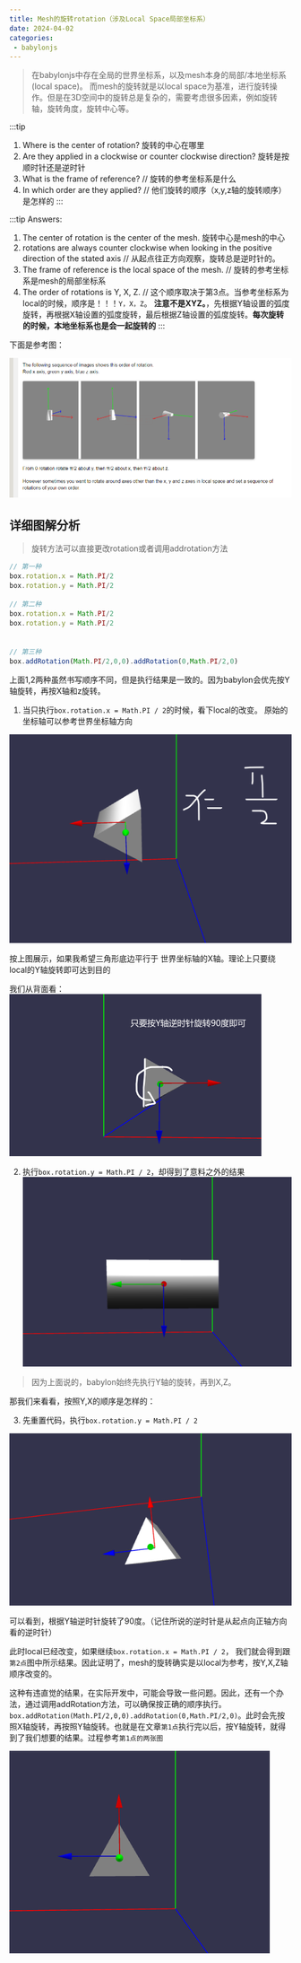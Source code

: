 ```yaml
---
title: Mesh的旋转rotation（涉及Local Space局部坐标系）
date: 2024-04-02
categories:
 - babylonjs
---
```



> 在babylonjs中存在全局的世界坐标系，以及mesh本身的局部/本地坐标系 (local space)。
而mesh的旋转就是以local space为基准，进行旋转操作。但是在3D空间中的旋转总是复杂的，需要考虑很多因素，例如旋转轴，旋转角度，旋转中心等。



:::tip
1. Where is the center of rotation? 旋转的中心在哪里
2. Are they applied in a clockwise or counter clockwise direction? 旋转是按顺时针还是逆时针
3. What is the frame of reference? // 旋转的参考坐标系是什么
4. In which order are they applied? // 他们旋转的顺序（x,y,z轴的旋转顺序）是怎样的
:::

:::tip
Answers:
1. The center of rotation is the center of the mesh. 旋转中心是mesh的中心
2. rotations are always counter clockwise when looking in the positive direction of the stated axis // 从起点往正方向观察，旋转总是逆时针的。
3. The frame of reference is the local space of the mesh. // 旋转的参考坐标系是mesh的局部坐标系
4. The order of rotations is  Y, X, Z. // 这个顺序取决于第3点。当参考坐标系为local的时候，顺序是！！！`Y，X，Z`。 **注意不是XYZ。**，先根据Y轴设置的弧度旋转，再根据X轴设置的弧度旋转，最后根据Z轴设置的弧度旋转。**每次旋转的时候，本地坐标系也是会一起旋转的**
:::

下面是参考图：

![image](https://github.com/nothing-sy/newBlog/blob/master/blogs/babylonjs/imgs/rotation2.png?raw=true)


## 详细图解分析

>旋转方法可以直接更改rotation或者调用addrotation方法

```js
// 第一种
box.rotation.x = Math.PI/2
box.rotation.y = Math.PI/2

// 第二种
box.rotation.x = Math.PI/2
box.rotation.y = Math.PI/2


// 第三种
box.addRotation(Math.PI/2,0,0).addRotation(0,Math.PI/2,0)
```

上面1,2两种虽然书写顺序不同，但是执行结果是一致的。因为babylon会优先按Y轴旋转，再按X轴和z旋转。

1. 当只执行`box.rotation.x = Math.PI / 2`的时候，看下local的改变。 原始的坐标轴可以参考世界坐标轴方向

![image](https://github.com/nothing-sy/newBlog/blob/master/blogs/babylonjs/imgs/rotation3.png?raw=true)

按上图展示，如果我希望三角形底边平行于 世界坐标轴的X轴。理论上只要绕local的Y轴旋转即可达到目的

我们从背面看：
![image](https://github.com/nothing-sy/newBlog/blob/master/blogs/babylonjs/imgs/rotation4.png?raw=true)

2. 执行`box.rotation.y = Math.PI / 2`，却得到了意料之外的结果
![image](https://github.com/nothing-sy/newBlog/blob/master/blogs/babylonjs/imgs/rotation5.png?raw=true)

> 因为上面说的，babylon始终先执行Y轴的旋转，再到X,Z。

那我们来看看，按照Y,X的顺序是怎样的：

3. 先重置代码，执行`box.rotation.y = Math.PI / 2`

![image](https://github.com/nothing-sy/newBlog/blob/master/blogs/babylonjs/imgs/rotation6.png?raw=true)

可以看到，根据Y轴逆时针旋转了90度。（记住所说的逆时针是从起点向正轴方向看的逆时针）

此时local已经改变，如果继续`box.rotation.x = Math.PI / 2`， 我们就会得到跟`第2点`图中所示结果。因此证明了，mesh的旋转确实是以local为参考，按Y,X,Z轴顺序改变的。

这种有违直觉的结果，在实际开发中，可能会导致一些问题。因此，还有一个办法，通过调用addRotation方法，可以确保按正确的顺序执行。`box.addRotation(Math.PI/2,0,0).addRotation(0,Math.PI/2,0)`。此时会先按照X轴旋转，再按照Y轴旋转。也就是在文章`第1点`执行完以后，按Y轴旋转，就得到了我们想要的结果。过程参考`第1点的两张图`

![image](https://github.com/nothing-sy/newBlog/blob/master/blogs/babylonjs/imgs/rotation7.png?raw=true)
